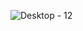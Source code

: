 ![Desktop - 12](https://github.com/noblesyl69/Tw-Website-Freelancer/assets/155989935/4483bf6e-b251-4ca6-b04e-6517684addf8)
